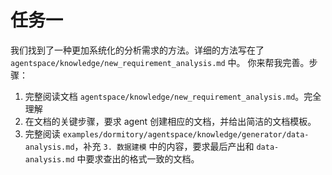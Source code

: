 # 任务一

我们找到了一种更加系统化的分析需求的方法。详细的方法写在了 `agentspace/knowledge/new_requirement_analysis.md` 中。
你来帮我完善。步骤：
1. 完整阅读文档 `agentspace/knowledge/new_requirement_analysis.md`。完全理解
2. 在文档的关键步骤，要求 agent 创建相应的文档，并给出简洁的文档模板。
3. 完整阅读 `examples/dormitory/agentspace/knowledge/generator/data-analysis.md`，补充 `3. 数据建模` 中的内容，要求最后产出和 `data-analysis.md` 中要求查出的格式一致的文档。
